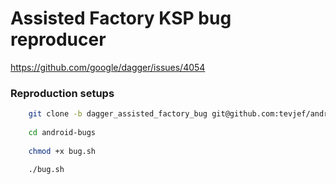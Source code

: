 # Assisted Factory KSP bug reproducer

https://github.com/google/dagger/issues/4054

### Reproduction setups

```bash
    git clone -b dagger_assisted_factory_bug git@github.com:tevjef/android-bugs.git
    
    cd android-bugs
    
    chmod +x bug.sh
    
    ./bug.sh
```
